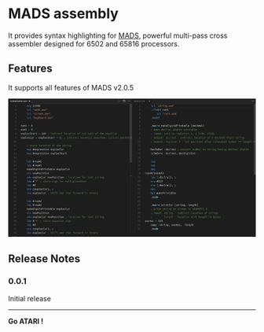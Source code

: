 # MADS assembly

It provides syntax highlighting for [MADS](http://mads.atari8.info/), powerful multi-pass cross assembler designed for 6502 and 65816 processors.

## Features

It supports all features of MADS v2.0.5

![Example](images/example.png)

## Release Notes

### 0.0.1

Initial release

-----------------------------------------------------------------------------------------------------------
**Go ATARI !**